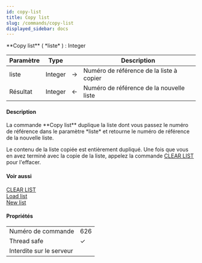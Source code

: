 ```yaml
---
id: copy-list
title: Copy list
slug: /commands/copy-list
displayed_sidebar: docs
---
```


<!--REF #_command_.Copy list.Syntax-->**Copy list** ( *liste* ) : Integer<!-- END REF-->
<!--REF #_command_.Copy list.Params-->
| Paramètre | Type |  | Description |
| --- | --- | --- | --- |
| liste | Integer | &#8594;  | Numéro de référence de la liste à copier |
| Résultat | Integer | &#8592; | Numéro de référence de la nouvelle liste |

<!-- END REF-->

#### Description 

<!--REF #_command_.Copy list.Summary-->La commande **Copy list** duplique la liste dont vous passez le numéro de référence dans le paramètre *liste* et retourne le numéro de référence de la nouvelle liste.<!-- END REF-->

Le contenu de la liste copiée est entièrement dupliqué. Une fois que vous en avez terminé avec la copie de la liste, appelez la commande [CLEAR LIST](clear-list.md) pour l'effacer.

#### Voir aussi 

[CLEAR LIST](clear-list.md)  
[Load list](load-list.md)  
[New list](new-list.md)  

#### Propriétés
|  |  |
| --- | --- |
| Numéro de commande | 626 |
| Thread safe | &check; |
| Interdite sur le serveur ||


